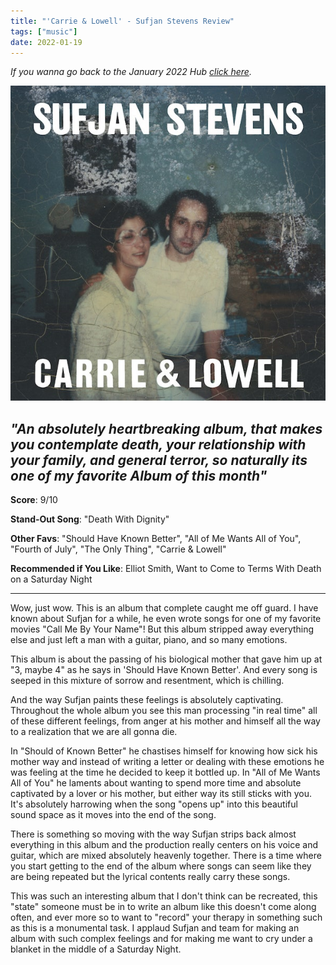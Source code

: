 ```yaml
---
title: "'Carrie & Lowell' - Sufjan Stevens Review"
tags: ["music"]
date: 2022-01-19
---
```


_If you wanna go back to the January 2022 Hub
[click here](/posts/album-a-day-jan-2022-intro/)._



![album cover for mikgazer vol. 1](/images/carrie-and-lowell.jpg#album)

*"An absolutely heartbreaking album, that makes you contemplate death, your relationship with your family, and general terror, so naturally its one of my favorite Album of this month"*
---

**Score**: 9/10

**Stand-Out Song**: "Death With Dignity"

**Other Favs**: "Should Have Known Better", "All of Me Wants All of You", "Fourth of July", "The Only Thing", "Carrie & Lowell"

**Recommended if You Like**: Elliot Smith, Want to Come to Terms With Death on a Saturday Night

---

Wow, just wow. This is an album that complete caught me off guard. I have known about Sufjan for a while, he even wrote songs for one of my favorite movies "Call Me By Your Name"! But this album stripped away everything else and just left a man with a guitar, piano, and so many emotions.

This album is about the passing of his biological mother that gave him up at "3, maybe 4" as he says in 'Should Have Known Better'. And every song is seeped in this mixture of sorrow and resentment, which is chilling.

And the way Sufjan paints these feelings is absolutely captivating. Throughout the whole album you see this man processing "in real time" all of these different feelings, from anger at his mother and himself all the way to a realization that we are all gonna die. 

In "Should of Known Better" he chastises himself for knowing how sick his mother way and instead of writing a letter or dealing with these emotions he was feeling at the time he decided to keep it bottled up. In "All of Me Wants All of You" he laments about wanting to spend more time and absolute captivated by a lover or his mother, but either way its still sticks with you. It's absolutely harrowing when the song "opens up" into this beautiful sound space as it moves into the end of the song.

There is something so moving with the way Sufjan strips back almost everything in this album and the production really centers on his voice and guitar, which are mixed absolutely heavenly together. There is a time where you start getting to the end of the album where songs can seem like they are being repeated but the lyrical contents really carry these songs.

This was such an interesting album that I don't think can be recreated, this "state" someone must be in to write an album like this doesn't come along often, and ever more so to want to "record" your therapy in something such as this is a monumental task. I applaud Sufjan and team for making an album with such complex feelings and for making me want to cry under a blanket in the middle of a Saturday Night.
